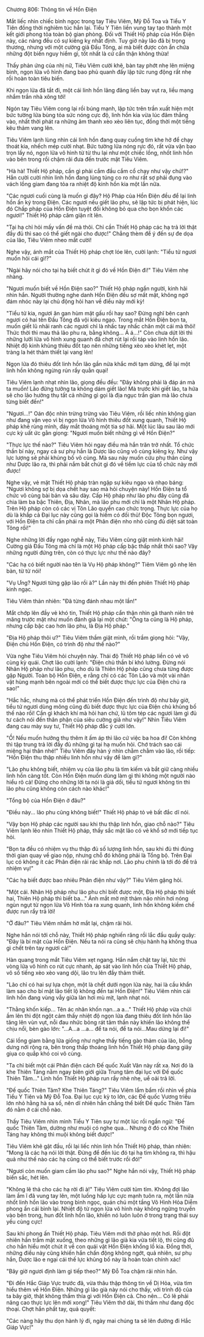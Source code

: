 




Chương 806: Thông tin về Hồn Điện


Mắt liếc nhìn chiếc bình ngọc trong tay Tiêu Viêm, Mỹ Đỗ Toa và Tiểu Y Tiên đồng thời nghiêm túc hẳn lại. Tiểu Y Tiên liền vung tay tạo thành một kết giới phong tỏa toàn bộ gian phòng. Đối với Thiết Hộ pháp của Hồn Điện này, các nàng đều có sự kiêng kỵ nhất định. Tuy giờ này lão đã bị trọng thương, nhưng với một cường giả Đấu Tông, ai mà biết được còn ẩn chứa những đột biến nguy hiểm gì, tốt nhất là cứ cẩn thận không thừa!

Thấy phản ứng của nhị nữ, Tiêu Viêm cười khẽ, bàn tay phớt nhẹ lên miệng bình, ngọn lửa vô hình đang bao phủ quanh đấy lập tức rung động rất nhẹ rồi hoàn toàn tiêu biến.

Khi ngọn lửa đã tắt đi, một cái linh hồn lãng đãng liền bay vụt ra, liều mạng nhắm trần nhà xông tới!

Ngón tay Tiêu Viêm cong lại rồi búng mạnh, lập tức trên trần xuất hiện một bức tường lửa bùng tỏa sức nóng cực độ, linh hồn kia vừa lúc đâm thẳng vào, nhất thời phát ra những âm thanh xèo xèo liên tục, đồng thời một tiếng kêu thảm vang lên.

Tiêu Viêm lạnh lùng nhìn cái linh hồn đang quay cuồng tìm khe hở để chạy thoát kia, nhếch mép cười nhạt. Bức tường lửa nóng rực đó, rất vừa vặn bao trọn lấy nó, ngọn lửa vô hình từ từ thu lại như một chiếc lồng, nhốt linh hồn vào bên trong rồi chậm rãi đưa đến trước mặt Tiêu Viêm.

"Hà hà! Thiết Hộ pháp, cần gì phải cắm đầu cắm cổ chạy như vậy chứ!?" Hắn cười cười nhìn linh hồn đang lúng túng co ro như rất sợ phải đụng vào vách lồng giam đang tỏa ra nhiệt độ kinh hồn kia một lần nữa.

"Các ngươi cuối cùng là muốn gì đây? Hộ Pháp của Hồn Điện đều để lại linh hồn ấn ký trong Điện. Các ngươi nếu giết lão phu, sẽ lập tức bị phát hiện, lúc đó Chấp pháp của Hồn Điện tuyệt đối không bỏ qua cho bọn khốn các ngươi!" Thiết Hộ pháp căm giận rít lên.

"Tại hạ chỉ hỏi mấy vấn đề mà thôi. Chỉ cần Thiết Hộ pháp các hạ trả lời thật đầy đủ thì sao có thể giết ngài cho được!" Chẳng thèm để ý đến sự đe dọa của lão, Tiêu Viêm nheo mắt cười!

Nghe vậy, ánh mắt của Thiết Hộ pháp chợt lóe lên, cười lạnh: "Tiểu tử ngươi muốn hỏi cái gì!?"

"Ngài hãy nói cho tại hạ biết chút ít gì đó về Hồn Điện đi!" Tiêu Viêm nhẹ nhàng.

"Ngươi muốn biết về Hồn Điện sao?" Thiết Hộ pháp ngẩn người, kinh hãi nhìn hắn. Người thường nghe danh Hồn Điện đều sợ mất mật, không ngờ đám nhóc này lại chủ động hỏi han về điều này mới kỳ!

"Tiểu tử kia, ngươi ăn gan hùm mật gấu rồi hay sao? Đừng nghĩ bên cạnh ngươi có hai tên Đấu Tông đã vội kiêu ngạo. Trong mắt Hồn Điện bọn ta, muốn giết lũ nhãi ranh các ngươi chỉ là nhấc tay nhấc chân một cái mà thôi! Thức thời thì mau thả lão phu ra, bằng không... Á á…!" Còn chưa dứt lời thì những lưỡi lửa vô hình xung quanh đã chợt rút lại rồi táp vào linh hồn lão. Nhiệt độ kinh khủng thiêu đốt tạo nên những tiếng xèo xèo khét lẹt, một tràng la hét thảm thiết lại vang lên!

Ngọn lửa đó thiêu đốt linh hồn lão gần nửa khắc mới tạm dừng, để lại một linh hồn không ngừng rún rẩy quằn quại!

Tiêu Viêm lạnh nhạt nhìn lão, giọng đều đều: "Đây không phải là đáp án mà ta muốn! Lão đừng tưởng ta không dám giết lão! Mà trước khi giết lão, ta hứa sẽ cho lão hưởng thụ tất cả những gì gọi là địa ngục trần gian mà lão chưa từng biết đến!"

"Ngươi...!" Oán độc nhìn trừng trừng vào Tiêu Viêm, rồi liếc nhìn không gian như đang vặn vẹo vì bị ngọn lửa Vô hình thiêu đốt xung quanh, Thiết Hộ pháp khẽ rùng mình, đáy mắt thoáng một tia sợ hãi. Một lúc lâu sau lão mới cực kỳ uất ức gằn giọng: "Ngươi muốn biết những gì về Hồn Điện?"

"Thực lực thế nào?" Tiêu Viêm hỏi ngay điều mà hắn trăn trở nhất. Tổ chức thần bí này, ngay cả sư phụ hắn là Dược lão cũng vô cùng kiêng kỵ. Như vậy lực lượng sẽ phải khủng bố vô cùng. Mà sau này muốn cứu phụ thân cũng như Dược lão ra, thì phải nắm bắt chút gì đó về tiềm lực của tổ chức này mới được!

Nghe vậy, vẻ mặt Thiết Hộ pháp tràn ngập sự kiêu ngạo và nhạo báng: "Ngươi không sợ bị dọa chết hay sao mà hỏi chuyện này! Hồn Điện ta tổ chức vô cùng bài bản và sâu dày. Cấp Hộ pháp như lão phu đây cũng đã chia làm ba bậc Thiên, Địa, Nhân, mà lão phu mới chỉ là một Nhân Hộ pháp. Trên Hộ pháp còn có các vị Tôn Lão quyền cao chức trọng. Thực lực của họ dù là khắp cả Đại lục này cũng gọi là hiếm có đối thủ! Độc Tông bọn ngươi, với Hồn Điện ta chỉ cần phái ra một Phân điện nho nhỏ cũng đủ diệt sát toàn Tông rồi!"

Nghe những lời đầy ngạo nghễ này, Tiêu Viêm cũng giật mình kinh hãi! Cường giả Đấu Tông mà chỉ là một Hộ pháp cấp bậc thấp nhất thôi sao? Vậy những người đứng trên, còn có thực lực như thế nào đây?

"Các hạ có biết người nào tên là Vụ Hộ pháp không?" Tiêm Viêm gõ nhẹ lên bàn, từ từ nói!

"Vụ Ưng? Ngươi từng gặp lão rồi à?" Lần này thì đến phiên Thiết Hộ pháp kinh ngạc.

Tiêu Viêm thản nhiên: "Đã từng đánh nhau một lần!"

Mắt chớp lên đầy vẻ khó tin, Thiết Hộ pháp cẩn thận nhìn gã thanh niên trẻ măng trước mặt như muốn đánh giá lại một chút: "Ông ta cũng là Hộ pháp, nhưng cấp bậc cao hơn lão phu, là Địa Hộ pháp."

"Địa Hộ pháp thôi ư?" Tiêu Viêm thầm giật mình, rồi trầm giọng hỏi: "Vậy, Điện chủ Hồn Điện, có trình độ như thế nào?"

Vừa nghe Tiêu Viêm hỏi chuyện này. Thái độ Thiết Hộ pháp liền có vẻ vô cùng kỳ quái. Chợt lão cười lạnh: "Điện chủ thần bí khó lường. Đừng nói Nhân Hộ pháp như lão phu, cho dù là Thiên Hộ pháp cũng chưa từng được gặp Người. Toàn bộ Hồn Điện, e rằng chỉ có các Tôn Lão và một vài nhân vật hùng mạnh bên ngoài mới có thể biết được thực lực của Điện chủ ra sao!"

"Hắc hắc, nhưng mà có thể phát triển Hồn Điện đến trình độ như bây giờ, tiểu tử ngươi dùng mông cũng đủ biết được thực lực của Điện chủ khủng bố thế nào rồi! Cần gì khách khí mà hỏi han chứ, lũ tôm tép các ngươi làm gì đủ tư cách nói đến thân phận của siêu cường giả như vậy!" Nhìn Tiêu Viêm đang cau mày suy tư, Thiết Hộ pháp đắc ý cười lớn.

"Ồ! Nếu muốn hưởng thụ thêm ít ấm áp thì lão cứ việc ba hoa đi! Còn không thì tập trung trả lời đầy đủ những gì tại hạ muốn hỏi. Chớ trách sao cái miệng hại thân nhé!" Tiêu Viêm đầy hàn ý nhìn chằm chằm vào lão, rồi tiếp: "Hồn Điện thu thập nhiều linh hồn như vậy để làm gì?"

"Lão phu không biết, nhiệm vụ của lão phu là tìm kiếm và bắt giữ càng nhiều linh hồn càng tốt. Còn Hồn Điện muốn dùng làm gì thì không một người nào hiểu rõ cả! Đừng cho những lời ta nói là giả dối, tiểu tử ngươi không tin thì lão phu cũng không còn cách nào khác!"

"Tổng bộ của Hồn Điện ở đâu?"

"Điều này... lão phu cũng không biết!" Thiết Hộ pháp tỏ vẻ bất đắc dĩ nói.

"Vậy bọn Hộ pháp các người sau khi thu thập linh hồn, giao chỗ nào?" Tiêu Viêm lạnh lẽo nhìn Thiết Hộ pháp, thấy sắc mặt lão có vẻ khổ sở mới tiếp tục hỏi.

"Bọn ta đều có nhiệm vụ thu thập đủ số lượng linh hồn, sau khi đủ thì đúng thời gian quay về giao nộp, nhưng chỗ đó không phải là Tổng bộ. Trên Đại lục có không ít các Phân điện rải rác khắp nơi. Lão phu chính là tới đó để trả nhiệm vụ!"

"Các hạ biết được bao nhiêu Phân điện như vậy?" Tiêu Viêm gặng hỏi.

"Một cái. Nhân Hộ pháp như lão phu chỉ biết được một, Địa Hộ pháp thì biết hai, Thiên Hộ pháp thì biết ba..." Ánh mắt mờ mịt thảm não nhìn hơi nóng ngùn ngụt từ ngọn lửa Vô Hình tỏa ra xung quanh, linh hồn không kiềm chế được run rẩy trả lời!

"Ở đâu?" Tiêu Viêm nhắm hờ mắt lại, chậm rãi hỏi.

Nghe hắn nói tới chỗ này, Thiết Hộ pháp nghiến răng rồi lắc đầu quầy quậy: "Đây là bí mật của Hồn Điện. Nếu ta nói ra cũng sẽ chịu hành hạ không thua gì chết trên tay ngươi cả!"

Hàn quang trong mắt Tiêu Viêm xẹt ngang. Hắn nắm chặt tay lại, tức thì vòng lửa vô hình co rút cực nhanh, áp sát vào linh hồn của Thiết Hộ pháp, vô số tiếng xèo xèo vang dội, lão tru lên đầy thảm thiết.

"Lão chỉ có hai sự lựa chọn, một là chết dưới ngọn lửa này, hai là cầu khẩn làm sao cho bí mật lão tiết lộ không đến tai Hồn Điện!" Tiêu Viêm nhìn cái linh hồn đang vùng vẫy giữa làn hơi mù mịt, lạnh nhạt nói.

"Thằng khốn kiếp... Tên ác nhân khốn nạn...a a…" Thiết Hộ pháp vừa chửi ầm lên thì đột ngột cảm thấy nhiệt độ ngọn lửa đang thiêu đốt linh hồn lão tăng lên vùn vụt, nỗi đau nhức bỏng rát tâm thần này khiến lão không thể chịu nổi, bèn gào lớn: "…A...a …a... để ta nói, để ta nói...Mau dừng lại đi!"

Cái lồng giam bằng lửa giống như nghe thấy tiếng gào thảm của lão, bỗng dưng nới rộng ra, bên trong thấp thoáng linh hồn Thiết Hộ pháp đang giãy giụa co quắp khó coi vô cùng.

"Ta chỉ biết một cái Phân điện cách Đế quốc Xuất Vân này rất xa. Nơi đó là khe Thiên Táng nằm ngay biên giới giữa Trung tâm đại lục với Đế quốc Thiên Tâm..." Linh hồn Thiết Hộ pháp run rẩy nhè nhẹ, uể oải trả lời.

"Đế quốc Thiên Tâm? Khe Thiên Táng?" Tiêu Viêm lẩm bẩm rồi nhìn về phía Tiểu Y Tiên và Mỹ Đỗ Toa. Đại lục cực kỳ to lớn, các Đế quốc Vương triều lớn nhỏ hằng hà sa số, nên dĩ nhiên hắn chẳng thể biết Đế quốc Thiên Tâm đó nằm ở cái chỗ nào.

Thấy Tiêu Viêm nhìn mình Tiểu Y Tiên suy tư một lúc rồi ngần ngừ: "Đế quốc Thiên Tâm, dường như muội có nghe qua... Nhưng ở đó có Khe Thiên Táng hay không thì muội không biết được!"

Tiêu Viêm khẽ gật đầu, rồi lại liếc nhìn linh hồn Thiết Hộ pháp, thản nhiên: "Mong là các hạ nói lời thật. Đừng để đến lúc đó tại hạ tìm không ra, thì hậu quả như thế nào các hạ cũng có thể biết trước rồi đó!"

"Ngươi còn muốn giam cầm lão phu sao?" Nghe hắn nói vậy, Thiết Hộ pháp biến sắc, hét lên.

"Không lẽ thả cho các hạ rời đi à!" Tiêu Viêm cười tủm tỉm. Không đợi lão làm ầm ĩ đã vung tay lên, một luồng hấp lực cực mạnh tuôn ra, một lần nữa nhốt linh hồn lão vào trong bình ngọc, quán chú một tầng Vô Hình Hỏa Diễm phong ấn cái bình lại. Nhiệt độ từ ngọn lửa vô hình này không ngừng truyền vào bên trong, hun đốt linh hồn lão, khiến nó luôn luôn ở trong trạng thái suy yếu cùng cực!

Sau khi phong ấn Thiết Hộ pháp. Tiêu Viêm mới thở phào một hơi. Rồi đột nhiên hắn trầm mặt xuống, theo những gì lão già kia vừa tiết lộ, thì cũng đủ cho hắn hiểu một chút ít về con quái vật Hồn Điện khổng lồ kia. Đồng thời, những điều này cũng khiến hắn chấn động không ngớt, quả nhiên, sư phụ hắn, Dược lão e ngại cái thế lực khủng bố này là hoàn toàn chính xác!

"Bây giờ ngươi định làm gì tiếp theo?" Mỹ Đỗ Toa chậm rãi nhìn hắn.

"Đi đến Hắc Giáp Vực trước đã, vừa thâu thập thông tin về Dị Hỏa, vừa tìm hiểu thêm về Hồn Điện. Những gì lão già này nói cho thấy, với trình độ của ta bây giờ, thật không thấm thía gì với Hồn Điện cả. Cho nên... Có lẽ phải nâng cao thực lực lên mới xong!" Tiêu Viêm thở dài, thì thầm như đang độc thoại. Chợt hắn phất tay, quả quyết:

"Các nàng hãy thu dọn hành lý đi, ngày mai chúng ta sẽ lên đường đi Hắc Giáp Vực!"




